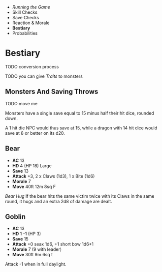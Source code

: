 
<!-- .margin.compass -->
* _Running the Game_
* Skill Checks
* Save Checks
* Reaction & Morale
* **Bestiary**
* Probabilities


# Bestiary

TODO conversion process

TODO you can give _Traits_ to monsters

## Monsters And Saving Throws

TODO move me

Monsters have a single save equal to 15 minus half their hit dice, rounded down.

A 1 hit die NPC would thus save at 15, while a dragon with 14 hit dice would save at 8 or better on its d20.

<!-- <div.creature> -->

## Bear

* **AC**      13
* **HD**      4 (HP 18) Large
* **Save**    13
* **Attack**  +3, 2 x Claws (1d3), 1 x Bite (1d6)
* **Morale**  7
* **Move**    40ft 12m 8sq F

_Bear Hug_ If the bear hits the same victim twice with its Claws in the same round, it hugs and an extra 2d8 of damage are dealt.

<!-- </div> -->

<!-- <div.creature> -->

## Goblin

* **AC**      13
* **HD**      1 -1 (HP 3)
* **Save**    15
* **Attack**  +0 seax 1d6, +1 short bow 1d6+1
* **Morale**  7 (9 with leader)
* **Move**    30ft 9m 6sq t

Attack -1 when in full daylight.

<!-- </div> -->

